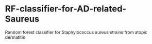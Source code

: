 # RF-classifier-for-AD-related-Saureus
Random forest classifier for Staphylococcus aureus strains from atopic dermatitis
